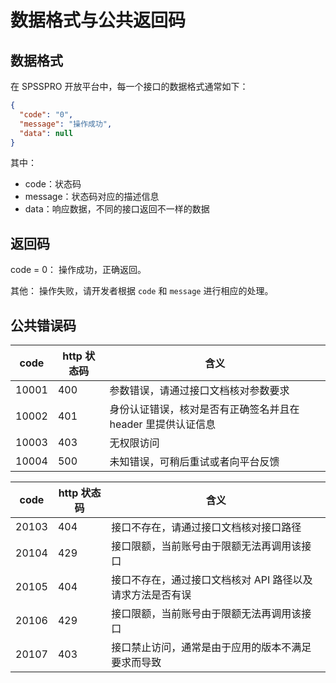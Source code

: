 # 数据格式与公共返回码



## 数据格式

在 SPSSPRO 开放平台中，每一个接口的数据格式通常如下：

```json
{
  "code": "0",
  "message": "操作成功",
  "data": null
}
```

其中：

+ code：状态码
+ message：状态码对应的描述信息
+ data：响应数据，不同的接口返回不一样的数据



## 返回码

code = 0： 操作成功，正确返回。

其他： 操作失败，请开发者根据 `code` 和 `message` 进行相应的处理。



## 公共错误码

| code  | http 状态码 | 含义                                                         |
| ----- | ----------- | ------------------------------------------------------------ |
| 10001 | 400         | 参数错误，请通过接口文档核对参数要求                         |
| 10002 | 401         | 身份认证错误，核对是否有正确签名并且在 header 里提供认证信息 |
| 10003 | 403         | 无权限访问                                                   |
| 10004 | 500         | 未知错误，可稍后重试或者向平台反馈                           |





| code  | http 状态码 | 含义                                                      |
| ----- | ----------- | --------------------------------------------------------- |
| 20103 | 404         | 接口不存在，请通过接口文档核对接口路径                    |
| 20104 | 429         | 接口限额，当前账号由于限额无法再调用该接口                |
| 20105 | 404         | 接口不存在，通过接口文档核对 API 路径以及请求方法是否有误 |
| 20106 | 429         | 接口限额，当前账号由于限额无法再调用该接口                |
| 20107 | 403         | 接口禁止访问，通常是由于应用的版本不满足要求而导致        |

